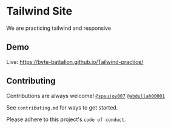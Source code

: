 # Tailwind Site

We are practicing tailwind and responsive

## Demo
Live: https://byte-battalion.github.io/Tailwind-practice/
## Contributing

Contributions are always welcome!
<a href="https://github.com/spsujoy007">`@spsujoy007`</a> <a href="https://github.com/Abdullah00001">`@abdullah00001`</a>

See `contributing.md` for ways to get started.

Please adhere to this project's `code of conduct`.

